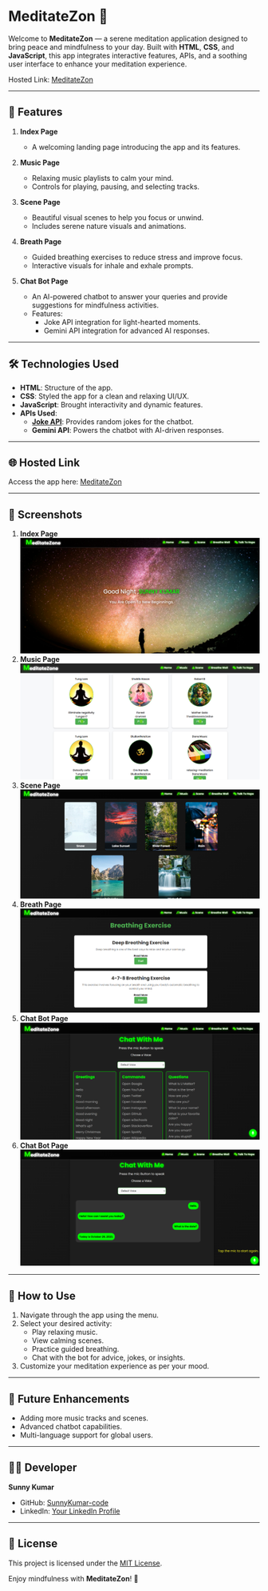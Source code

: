# MeditateZon 🌿

Welcome to **MeditateZon** — a serene meditation application designed to bring peace and mindfulness to your day. Built with **HTML**, **CSS**, and **JavaScript**, this app integrates interactive features, APIs, and a soothing user interface to enhance your meditation experience.

Hosted Link: [MeditateZon](https://meditatezone.netlify.app)

---

## 🧘 Features
1. **Index Page**  
   - A welcoming landing page introducing the app and its features.

2. **Music Page**  
   - Relaxing music playlists to calm your mind.  
   - Controls for playing, pausing, and selecting tracks.

3. **Scene Page**  
   - Beautiful visual scenes to help you focus or unwind.  
   - Includes serene nature visuals and animations.

4. **Breath Page**  
   - Guided breathing exercises to reduce stress and improve focus.  
   - Interactive visuals for inhale and exhale prompts.

5. **Chat Bot Page**  
   - An AI-powered chatbot to answer your queries and provide suggestions for mindfulness activities.  
   - Features:
     - Joke API integration for light-hearted moments.  
     - Gemini API integration for advanced AI responses.

---

## 🛠️ Technologies Used
- **HTML**: Structure of the app.
- **CSS**: Styled the app for a clean and relaxing UI/UX.
- **JavaScript**: Brought interactivity and dynamic features.
- **APIs Used**:
  - **[Joke API](https://api-ninjas.com/api/dadjokes)**: Provides random jokes for the chatbot.
  - **Gemini API**: Powers the chatbot with AI-driven responses.

---

## 🌐 Hosted Link
Access the app here: [MeditateZon](https://meditatezone.netlify.app)

---

## 📸 Screenshots
1. **Index Page**  
   ![Index Page](./screenshort/1.png) 
2. **Music Page**  
   ![Music Page](./screenshort/2.png) 
3. **Scene Page**  
   ![Scene Page](./screenshort/3.png) 
4. **Breath Page**  
   ![Breath Page](./screenshort/4.png)  
5. **Chat Bot Page**  
   ![Chat Bot Page](./screenshort/5.png) 
6. **Chat Bot Page**  
    ![Chat Bot Page](./screenshort/6.png) 


---

## 🎯 How to Use
1. Navigate through the app using the menu.
2. Select your desired activity:
   - Play relaxing music.
   - View calming scenes.
   - Practice guided breathing.
   - Chat with the bot for advice, jokes, or insights.
3. Customize your meditation experience as per your mood.

---

## 🚀 Future Enhancements
- Adding more music tracks and scenes.
- Advanced chatbot capabilities.
- Multi-language support for global users.

---

## 👨‍💻 Developer
**Sunny Kumar**  
- GitHub: [SunnyKumar-code](https://github.com/SunnyKumar-code)  
- LinkedIn: [Your LinkedIn Profile](https://www.linkedin.com/in/sunny-kumar-coder/)

---

## 📜 License
This project is licensed under the [MIT License](LICENSE).

Enjoy mindfulness with **MeditateZon**! 🌿

